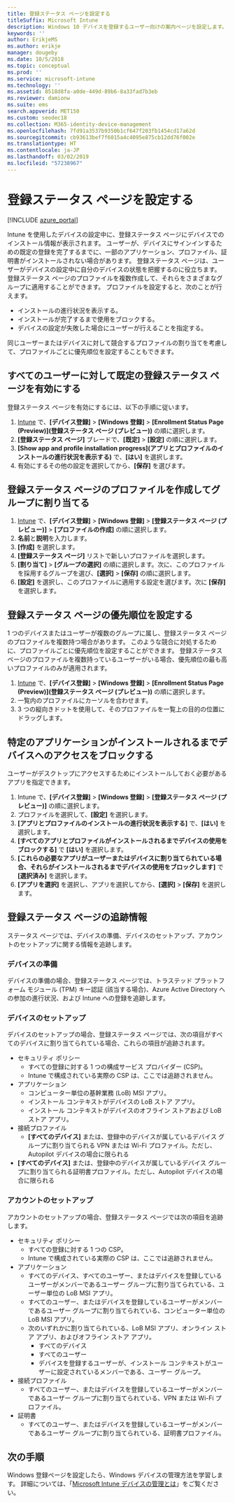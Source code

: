 ```yaml
---
title: 登録ステータス ページを設定する
titleSuffix: Microsoft Intune
description: Windows 10 デバイスを登録するユーザー向けの案内ページを設定します。
keywords: ''
author: ErikjeMS
ms.author: erikje
manager: dougeby
ms.date: 10/5/2018
ms.topic: conceptual
ms.prod: ''
ms.service: microsoft-intune
ms.technology: ''
ms.assetid: 8518d8fa-a0de-449d-89b6-8a33fad7b3eb
ms.reviewer: damionw
ms.suite: ems
search.appverid: MET150
ms.custom: seodec18
ms.collection: M365-identity-device-management
ms.openlocfilehash: 7fd91a3537b9350b1cf647f203fb1454cd17a62d
ms.sourcegitcommit: cb93613bef7f6015a4c4095e875cb12dd76f002e
ms.translationtype: HT
ms.contentlocale: ja-JP
ms.lasthandoff: 03/02/2019
ms.locfileid: "57238967"
---
```

# <a name="set-up-an-enrollment-status-page"></a>登録ステータス ページを設定する
 
[!INCLUDE [azure_portal](./includes/azure_portal.md)]
 
Intune を使用したデバイスの設定中に、登録ステータス ページにデバイスでのインストール情報が表示されます。 ユーザーが、デバイスにサインインするための既定の登録を完了するまでに、一部のアプリケーション、プロファイル、証明書がインストールされない場合があります。 登録ステータス ページは、ユーザーがデバイスの設定中に自分のデバイスの状態を把握するのに役立ちます。 登録ステータス ページのプロファイルを複数作成して、それらをさまざまなグループに適用することができます。 プロファイルを設定すると、次のことが行えます。
- インストールの進行状況を表示する。
- インストールが完了するまで使用をブロックする。
- デバイスの設定が失敗した場合にユーザーが行えることを指定する。

同じユーザーまたはデバイスに対して競合するプロファイルの割り当てを考慮して、プロファイルごとに優先順位を設定することもできます。

 
## <a name="turn-on-default-enrollment-status-page-for-all-users"></a>すべてのユーザーに対して既定の登録ステータス ページを有効にする

登録ステータス ページを有効にするには、以下の手順に従います。
 
1. [Intune](https://aka.ms/intuneportal) で、**[デバイス登録]** > **[Windows 登録]** > **[Enrollment Status Page (Preview)]\(登録ステータス ページ (プレビュー)\)** の順に選択します。
2. **[登録ステータス ページ]** ブレードで、**[既定]** > **[設定]** の順に選択します。
3. **[Show app and profile installation progress]\(アプリとプロファイルのインストールの進行状況を表示する\)** で、**[はい]** を選択します。
4. 有効にするその他の設定を選択してから、**[保存]** を選びます。

## <a name="create-enrollment-status-page-profile-and-assign-to-a-group"></a>登録ステータス ページのプロファイルを作成してグループに割り当てる

1. [Intune](https://aka.ms/intuneportal) で、**[デバイス登録]** > **[Windows 登録]** > **[登録ステータス ページ (プレビュー)]** > **[プロファイルの作成]** の順に選択します。
2. **名前**と**説明**を入力します。
3. **[作成]** を選択します。
4. **[登録ステータス ページ]** リストで新しいプロファイルを選択します。
5. **[割り当て]** > **[グループの選択]** の順に選択します。次に、このプロファイルを採用するグループを選び、**[選択]** > **[保存]** の順に選択します。
6. **[設定]** を選択し、このプロファイルに適用する設定を選びます。次に **[保存]** を選択します。

## <a name="set-the-enrollment-status-page-priority"></a>登録ステータス ページの優先順位を設定する

1 つのデバイスまたはユーザーが複数のグループに属し、登録ステータス ページのプロファイルを複数持つ場合があります。 このような競合に対処するために、プロファイルごとに優先順位を設定することができます。 登録ステータス ページのプロファイルを複数持っているユーザーがいる場合、優先順位の最も高いプロファイルのみが適用されます。

1. [Intune](https://aka.ms/intuneportal) で、**[デバイス登録]** > **[Windows 登録]** > **[Enrollment Status Page (Preview)]\(登録ステータス ページ (プレビュー)\)** の順に選択します。
2. 一覧内のプロファイルにカーソルを合わせます。
3. 3 つの縦向きドットを使用して、そのプロファイルを一覧上の目的の位置にドラッグします。

## <a name="block-access-to-a-device-until-a-specific-application-is-installed"></a>特定のアプリケーションがインストールされるまでデバイスへのアクセスをブロックする

ユーザーがデスクトップにアクセスするためにインストールしておく必要があるアプリを指定できます。

1. Intune で、**[デバイス登録]** > **[Windows 登録]** > **[登録ステータス ページ (プレビュー)]** の順に選択します。
2. プロファイルを選択して、**[設定]** を選択します。
3. **[アプリとプロファイルのインストールの進行状況を表示する]** で、**[はい]** を選択します。
4. **[すべてのアプリとプロファイルがインストールされるまでデバイスの使用をブロックする]** で **[はい]** を選択します。
5. **[これらの必要なアプリがユーザーまたはデバイスに割り当てられている場合、それらがインストールされるまでデバイスの使用をブロックします]** で **[選択済み]** を選択します。
 6. **[アプリを選択]** を選択し、アプリを選択してから、**[選択]** > **[保存]** を選択します。

## <a name="enrollment-status-page-tracking-information"></a>登録ステータス ページの追跡情報

ステータス ページでは、デバイスの準備、デバイスのセットアップ、アカウントのセットアップに関する情報を追跡します。

### <a name="device-preparation"></a>デバイスの準備

デバイスの準備の場合、登録ステータス ページでは、トラステッド プラットフォーム モジュール (TPM) キー認証 (該当する場合)、Azure Active Directory への参加の進行状況、および Intune への登録を追跡します。

### <a name="device-setup"></a>デバイスのセットアップ

デバイスのセットアップの場合、登録ステータス ページでは、次の項目がすべてのデバイスに割り当てられている場合、これらの項目が追跡されます。
- セキュリティ ポリシー
    - すべての登録に対する 1 つの構成サービス プロバイダー (CSP)。
    - Intune で構成されている実際の CSP は、ここでは追跡されません。
- アプリケーション
    - コンピューター単位の基幹業務 (LoB) MSI アプリ。
    - インストール コンテキストがデバイスの LoB ストア アプリ。
    - インストール コンテキストがデバイスのオフライン ストアおよび LoB ストア アプリ。
- 接続プロファイル
    - **[すべてのデバイス]** または、登録中のデバイスが属しているデバイス グループに割り当てられる VPN または Wi-Fi プロファイル。ただし、Autopilot デバイスの場合に限られる
- **[すべてのデバイス]** または、登録中のデバイスが属しているデバイス グループに割り当てられる証明書プロファイル。ただし、Autopilot デバイスの場合に限られる

### <a name="account-setup"></a>アカウントのセットアップ
アカウントのセットアップの場合、登録ステータス ページでは次の項目を追跡します。
- セキュリティ ポリシー
    - すべての登録に対する 1 つの CSP。
    - Intune で構成されている実際の CSP は、ここでは追跡されません。
- アプリケーション
    - すべてのデバイス、すべてのユーザー、またはデバイスを登録しているユーザーがメンバーであるユーザー グループに割り当てられている、ユーザー単位の LoB MSI アプリ。
    - すべてのユーザー、またはデバイスを登録しているユーザーがメンバーであるユーザー グループに割り当てられている、コンピューター単位の LoB MSI アプリ。
    - 次のいずれかに割り当てられている、LoB MSI アプリ、オンライン ストア アプリ、およびオフライン ストア アプリ。
        - すべてのデバイス
        - すべてのユーザー
        - デバイスを登録するユーザーが、インストール コンテキストがユーザーに設定されているメンバーである、ユーザー グループ。
- 接続プロファイル
    - すべてのユーザー、またはデバイスを登録しているユーザーがメンバーであるユーザー グループに割り当てられている、VPN または Wi-Fi プロファイル。
- 証明書
    - すべてのユーザー、またはデバイスを登録しているユーザーがメンバーであるユーザー グループに割り当てられている、証明書プロファイル。

## <a name="next-steps"></a>次の手順
Windows 登録ページを設定したら、Windows デバイスの管理方法を学習します。 詳細については、「[Microsoft Intune デバイスの管理とは](https://docs.microsoft.com/intune/device-management)」をご覧ください。
